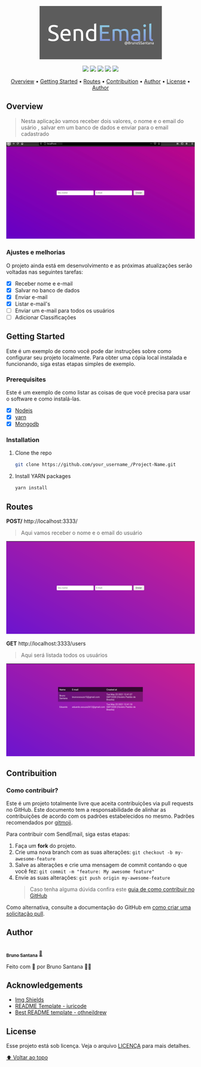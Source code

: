 <p align="center">
   <img src="./assets/SendEmail.png">
</p>

<p align="center">
   <img src="https://img.shields.io/github/repo-size/BrunoSSantana/SendEmail?style=for-the-badge">
   <img src="https://img.shields.io/github/languages/count/BrunoSSantana/SendEmail?style=for-the-badge">
   <img src="https://img.shields.io/github/forks/BrunoSSantana/SendEmail?style=for-the-badge">
   <img src="https://img.shields.io/bitbucket/issues/BrunoSSantana/SendEmail?style=for-the-badge">
   <img src="https://img.shields.io/bitbucket/pr-raw/BrunoSSantana/SendEmail?style=for-the-badge">
</p>

<p align="center">
 <a href="#overview">Overview</a> •
 <a href="#getting-started">Getting Started</a> •
 <a href="#routes">Routes</a> •
 <a href="#contribuition">Contribuition</a> •
 <a href="#author">Author</a> • 
 <a href="#license">License</a> • 
 <a href="#author">Author</a>
</p>

## Overview

> Nesta aplicação vamos receber dois valores, o nome e o email do usário , salvar em um banco de dados e enviar para o email cadastrado

<p align="center">
<img width="800px" src="./assets/cadastrando.gif">
</p>



### Ajustes e melhorias

O projeto ainda está em desenvolvimento e as próximas atualizações serão voltadas nas seguintes tarefas:

- [x] Receber nome e e-mail
- [x] Salvar no banco de dados
- [x] Enviar e-mail
- [x] Listar e-mail's
- [ ] Enviar  um e-mail para todos os usuários
- [ ] Adicionar Classificações

## Getting Started

Este é um exemplo de como você pode dar instruções sobre como configurar seu projeto localmente. Para obter uma cópia local instalada e funcionando, siga estas etapas simples de exemplo.

### Prerequisites

Este é um exemplo de como listar as coisas de que você precisa para usar o software e como instalá-las.
- [x] [Nodejs](https://nodejs.org/en/)
- [x] [yarn](https://yarnpkg.com/)
- [x] [Mongodb](https://www.mongodb.com/)

### Installation

1. Clone the repo
   ```sh
   git clone https://github.com/your_username_/Project-Name.git
   ```
2. Install YARN packages
   ```sh
   yarn install
   ```

## Routes

**POST/**
http://localhost:3333/
> Aqui vamos receber o nome e o email do usuário

![Cadastro](./assets/newsletter.png)

**GET**
http://localhost:3333/users
> Aqui será listada todos os usuários

![List](./assets/table.png)

## Contribuition

### Como contribuir?
Este é um projeto totalmente livre que aceita contribuições via pull requests no GitHub. Este documento tem a responsabilidade de alinhar as contribuições de acordo com os padrões estabelecidos no mesmo. Padrões recomendados por [gitmoji](https://gitmoji.dev/).

Para contribuir com SendEmail, siga estas etapas:

1. Faça um **fork** do projeto.
2. Crie uma nova branch com as suas alterações: `git checkout -b my-awesome-feature`
3. Salve as alterações e crie uma mensagem de commit contando o que você fez: `git commit -m "feature: My awesome feature"`
4. Envie as suas alterações: `git push origin my-awesome-feature`
   > Caso tenha alguma dúvida confira este [guia de como contribuir no GitHub](https://github.com/firstcontributions/first-contributions)

Como alternativa, consulte a documentação do GitHub em [como criar uma solicitação pull](https://help.github.com/en/github/collaborating-with-issues-and-pull-requests/creating-a-pull-request).

## Author
<a href="https://github.com/BrunoSSantana/">
 <img style="border-radius: 50%;" src="https://avatars.githubusercontent.com/u/61945340?s=400&u=882004ebbccf5ae04e55fe4b27a5e704c3a95bab&v=4" width="100px;" alt=""/>
 <br />
 <sub><b>Bruno Santana</b></sub></a> <a href="https://github.com/BrunoSSantana/" title="Rocketseat">🚀</a>

Feito com :purple_heart: por Bruno Santana 👋🏽



## Acknowledgements

* [Img Shields](https://shields.io)
* [README Template - iuricode](https://github.com/iuricode/README-template/)
* [Best README template - othneildrew](https://github.com/othneildrew/Best-README-Template/)


## License

Esse projeto está sob licença. Veja o arquivo [LICENÇA](LICENSE.md) para mais detalhes.

[⬆ Voltar ao topo](#nome-do-projeto)<br>
